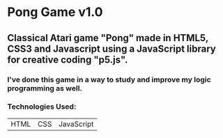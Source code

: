 <h1>Pong Game v1.0</h1>

<h2>Classical Atari game "Pong" made in HTML5, CSS3 and Javascript using a JavaScript library for creative coding "p5.js".</h2>
<h3>I've done this game in a way to study and improve my logic programming as well.</h3>

<h3>Technologies Used:</h3>

<table>
<tr>
<td>HTML</td>
<td>CSS</td>
<td>JavaScript</td>
</tr>

